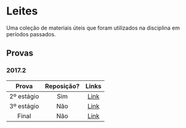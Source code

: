 # Leites

Uma coleção de materiais úteis que foram utilizados na disciplina em períodos passados.

## Provas

### 2017.2
**Prova** | **Reposição?** | **Links**  |
:---: | :---:| :---: |
2º estágio | Sim | [Link](https://drive.google.com/file/d/1sq4dZUcmQZny7ZHyO-H9l2Fp60FrrOF-) |
3º estágio | Não | [Link](https://drive.google.com/open?id=1tXJikiVM85zRx8nSUY634ixUmGDAHwaB) |
Final | Não | [Link](https://drive.google.com/open?id=1Ah2Fk7nEF-993tanSMu9JJBndKTd5mCR) |
